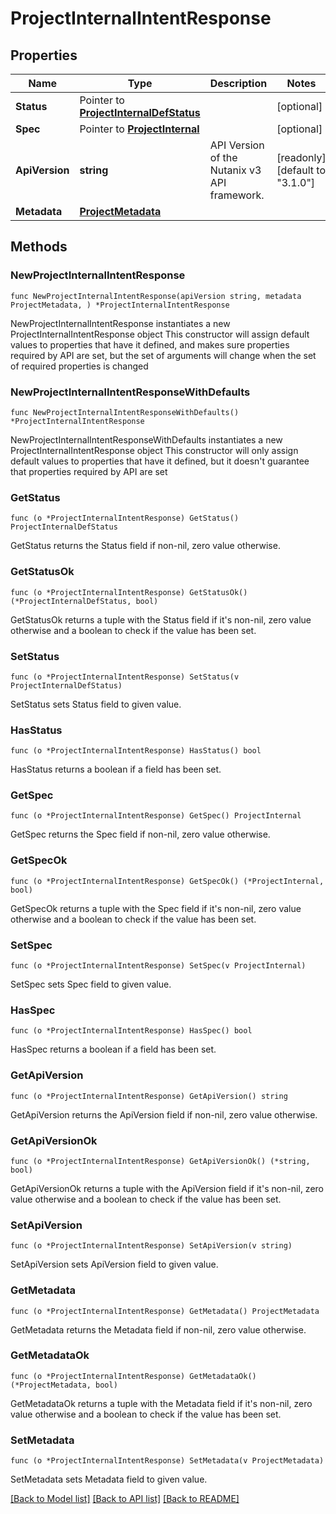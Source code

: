 # ProjectInternalIntentResponse

## Properties

Name | Type | Description | Notes
------------ | ------------- | ------------- | -------------
**Status** | Pointer to [**ProjectInternalDefStatus**](ProjectInternalDefStatus.md) |  | [optional] 
**Spec** | Pointer to [**ProjectInternal**](ProjectInternal.md) |  | [optional] 
**ApiVersion** | **string** | API Version of the Nutanix v3 API framework. | [readonly] [default to "3.1.0"]
**Metadata** | [**ProjectMetadata**](ProjectMetadata.md) |  | 

## Methods

### NewProjectInternalIntentResponse

`func NewProjectInternalIntentResponse(apiVersion string, metadata ProjectMetadata, ) *ProjectInternalIntentResponse`

NewProjectInternalIntentResponse instantiates a new ProjectInternalIntentResponse object
This constructor will assign default values to properties that have it defined,
and makes sure properties required by API are set, but the set of arguments
will change when the set of required properties is changed

### NewProjectInternalIntentResponseWithDefaults

`func NewProjectInternalIntentResponseWithDefaults() *ProjectInternalIntentResponse`

NewProjectInternalIntentResponseWithDefaults instantiates a new ProjectInternalIntentResponse object
This constructor will only assign default values to properties that have it defined,
but it doesn't guarantee that properties required by API are set

### GetStatus

`func (o *ProjectInternalIntentResponse) GetStatus() ProjectInternalDefStatus`

GetStatus returns the Status field if non-nil, zero value otherwise.

### GetStatusOk

`func (o *ProjectInternalIntentResponse) GetStatusOk() (*ProjectInternalDefStatus, bool)`

GetStatusOk returns a tuple with the Status field if it's non-nil, zero value otherwise
and a boolean to check if the value has been set.

### SetStatus

`func (o *ProjectInternalIntentResponse) SetStatus(v ProjectInternalDefStatus)`

SetStatus sets Status field to given value.

### HasStatus

`func (o *ProjectInternalIntentResponse) HasStatus() bool`

HasStatus returns a boolean if a field has been set.

### GetSpec

`func (o *ProjectInternalIntentResponse) GetSpec() ProjectInternal`

GetSpec returns the Spec field if non-nil, zero value otherwise.

### GetSpecOk

`func (o *ProjectInternalIntentResponse) GetSpecOk() (*ProjectInternal, bool)`

GetSpecOk returns a tuple with the Spec field if it's non-nil, zero value otherwise
and a boolean to check if the value has been set.

### SetSpec

`func (o *ProjectInternalIntentResponse) SetSpec(v ProjectInternal)`

SetSpec sets Spec field to given value.

### HasSpec

`func (o *ProjectInternalIntentResponse) HasSpec() bool`

HasSpec returns a boolean if a field has been set.

### GetApiVersion

`func (o *ProjectInternalIntentResponse) GetApiVersion() string`

GetApiVersion returns the ApiVersion field if non-nil, zero value otherwise.

### GetApiVersionOk

`func (o *ProjectInternalIntentResponse) GetApiVersionOk() (*string, bool)`

GetApiVersionOk returns a tuple with the ApiVersion field if it's non-nil, zero value otherwise
and a boolean to check if the value has been set.

### SetApiVersion

`func (o *ProjectInternalIntentResponse) SetApiVersion(v string)`

SetApiVersion sets ApiVersion field to given value.


### GetMetadata

`func (o *ProjectInternalIntentResponse) GetMetadata() ProjectMetadata`

GetMetadata returns the Metadata field if non-nil, zero value otherwise.

### GetMetadataOk

`func (o *ProjectInternalIntentResponse) GetMetadataOk() (*ProjectMetadata, bool)`

GetMetadataOk returns a tuple with the Metadata field if it's non-nil, zero value otherwise
and a boolean to check if the value has been set.

### SetMetadata

`func (o *ProjectInternalIntentResponse) SetMetadata(v ProjectMetadata)`

SetMetadata sets Metadata field to given value.



[[Back to Model list]](../README.md#documentation-for-models) [[Back to API list]](../README.md#documentation-for-api-endpoints) [[Back to README]](../README.md)


